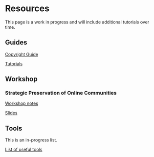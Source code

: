 # Resources

This page is a work in progress and will include additional tutorials over time.

## Guides

[Copyright Guide](copyright.md)

[Tutorials](tutorials.md)


## Workshop

### Strategic Preservation of Online Communities

[Workshop notes](workshop.md)

[Slides](https://docs.google.com/presentation/d/16IJNX_PayRJYPODXHfHuZ-Al72sg-CBw0dZL--4WR6/edit?usp=sharing)

## Tools

This is an in-progress list.

[List of useful tools](tools.md)

